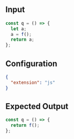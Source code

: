 
## Input
```javascript input
const q = () => {
  let a;
  a = f();
  return a;
};
```

## Configuration
```json configuration
{
  "extension": "js"
}
```

## Expected Output
```javascript expected output
const q = () => {
  return f();
};
```
